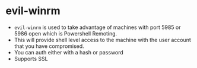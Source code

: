 # evil-winrm

* `evil-winrm` is used to take advantage of machines with port 5985 or 5986 open which is Powershell Remoting.
* This will provide shell level access to the machine with the user account that you have compromised. &#x20;
* You can auth either with a hash or password
* Supports SSL


